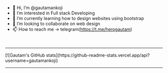 - 👋 Hi, I’m @gautamankoji
- 👀 I’m interested in Full stack Developing 
- 🌱 I’m currently learning how to design websites using bootstrap
- 💞️ I’m looking to collaborate on web design
- 📫 How to reach me -> telegram(https://t.me/herogautam)

<br>
<hr>
[![Gautam's GitHub stats](https://github-readme-stats.vercel.app/api?username=gautamankoji)
<!-- [![Gautam's GitHub stats](https://github-readme-stats.vercel.app/api?username=gautamankoji&show_icons=true&theme=transparent) -->

<br>
<hr>



<!---
gautamankoji/gautamankoji is a ✨ special ✨ repository because its `README.md` (this file) appears on your GitHub profile.
You can click the Preview link to take a look at your changes.
--->
